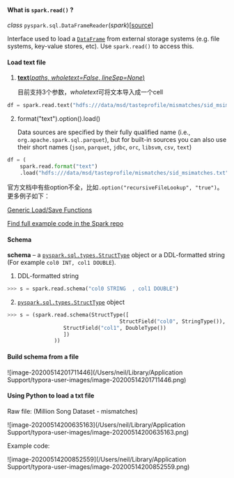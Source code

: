 #### What is  `spark.read()` ?

*class* `pyspark.sql.DataFrameReader`(*spark*)[[source\]](https://spark.apache.org/docs/latest/api/python/_modules/pyspark/sql/readwriter.html#DataFrameReader)

Interface used to load a [`DataFrame`](https://spark.apache.org/docs/latest/api/python/pyspark.sql.html#pyspark.sql.DataFrame) from external storage systems (e.g. file systems, key-value stores, etc). Use `spark.read()` to access this.



#### Load text file

1. [**text**(*paths*, *wholetext=False*, *lineSep=None*)](https://spark.apache.org/docs/latest/api/python/_modules/pyspark/sql/readwriter.html#DataFrameReader.text) 

   目前支持3个参数，*wholetext*可将文本导入成一个cell

```python
df = spark.read.text("hdfs:///data/msd/tasteprofile/mismatches/sid_msimatches.txt")
```

2. format("text").option().load()

   Data sources are specified by their fully qualified name (i.e., `org.apache.spark.sql.parquet`), but for built-in sources you can also use their short names (`json`, `parquet`, `jdbc`, `orc`, `libsvm`, `csv`, `text`)

```python
df = (
    spark.read.format("text")
    .load("hdfs:///data/msd/tasteprofile/mismatches/sid_msimatches.txt")
```

官方文档中有些option不全，比如`.option("recursiveFileLookup", "true")`。更多例子如下：

[Generic Load/Save Functions](https://spark.apache.org/docs/latest/sql-data-sources-load-save-functions.html)

[Find full example code in the Spark repo](https://github.com/apache/spark/blob/master/examples/src/main/python/sql/datasource.py)



#### Schema

**schema** – a [`pyspark.sql.types.StructType`](https://spark.apache.org/docs/latest/api/python/pyspark.sql.html#pyspark.sql.types.StructType) object or a DDL-formatted string (For example `col0 INT, col1 DOUBLE`).

1. DDL-formatted string

```python
>>> s = spark.read.schema("col0 STRING	, col1 DOUBLE")
```

2.  [`pyspark.sql.types.StructType`](https://spark.apache.org/docs/latest/api/python/pyspark.sql.html#pyspark.sql.types.StructType) object

```python
>>> s = (spark.read.schema(StructType([
									StructField("col0", StringType()),
                  StructField("col1", DoubleType())
                  ])
               ))
```



#### Build schema from a file

![image-20200514201711446](/Users/neil/Library/Application Support/typora-user-images/image-20200514201711446.png)



#### Using Python to load a txt file

Raw file: (Million Song Dataset - mismatches)

![image-20200514200635163](/Users/neil/Library/Application Support/typora-user-images/image-20200514200635163.png)

Example code:

![image-20200514200852559](/Users/neil/Library/Application Support/typora-user-images/image-20200514200852559.png)


